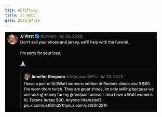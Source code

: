 ```yaml
---
tags: uplifting
title: JJ Watt
date: 2022-07-20
---
```


![jjwatt.png](https://raw.githubusercontent.com/muneer78/muneer78.github.io/master/images/jjwatt.png)
